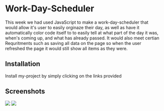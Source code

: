 # Work-Day-Scheduler

 This week we had used JavaScript to make a work-day-scheduler that would allow it's user to easily orginaze their day, as well as have it automatically color code itself to to easily tell at what part of the day it was, when's coming up, and what has already passed. It would also meet certian Requritments such as saving all data on the page so when the user refreshed the page it would still show all items as they were.

## Installation

Install my-project by simply clicking on the links provided

    
## Screenshots
![](Assets/images/Screenshot%20(21).jpg)
![](Assets/images/Screenshot%20(22).jpg)
